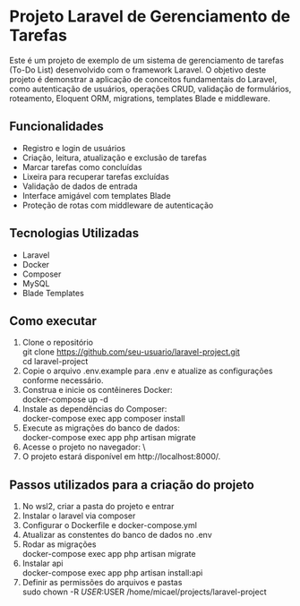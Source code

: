 # Projeto Laravel de Gerenciamento de Tarefas

Este é um projeto de exemplo de um sistema de gerenciamento de tarefas (To-Do List) desenvolvido com o framework Laravel. O objetivo deste projeto é demonstrar a aplicação de conceitos fundamentais do Laravel, como autenticação de usuários, operações CRUD, validação de formulários, roteamento, Eloquent ORM, migrations, templates Blade e middleware.

## Funcionalidades

-   Registro e login de usuários
-   Criação, leitura, atualização e exclusão de tarefas
-   Marcar tarefas como concluídas
-   Lixeira para recuperar tarefas excluídas
-   Validação de dados de entrada
-   Interface amigável com templates Blade
-   Proteção de rotas com middleware de autenticação

## Tecnologias Utilizadas

-   Laravel
-   Docker
-   Composer
-   MySQL
-   Blade Templates

## Como executar

1. Clone o repositório \
   git clone https://github.com/seu-usuario/laravel-project.git \
   cd laravel-project
2. Copie o arquivo .env.example para .env e atualize as configurações conforme necessário.
3. Construa e inicie os contêineres Docker: \
   docker-compose up -d
4. Instale as dependências do Composer: \
   docker-compose exec app composer install
5. Execute as migrações do banco de dados: \
   docker-compose exec app php artisan migrate
6. Acesse o projeto no navegador: \
7. O projeto estará disponível em http://localhost:8000/.

## Passos utilizados para a criação do projeto

1. No wsl2, criar a pasta do projeto e entrar
2. Instalar o laravel via composer
3. Configurar o Dockerfile e docker-compose.yml
4. Atualizar as constentes do banco de dados no .env
5. Rodar as migrações \
   docker-compose exec app php artisan migrate
6. Instalar api \
   docker-compose exec app php artisan install:api
7. Definir as permissões do arquivos e pastas \
   sudo chown -R $USER:$USER /home/micael/projects/laravel-project
